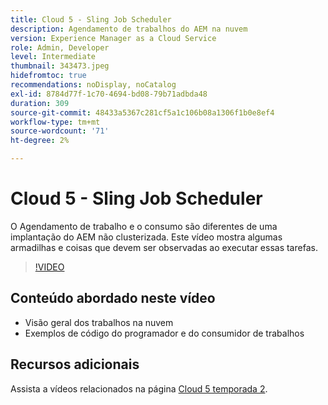 ```yaml
---
title: Cloud 5 - Sling Job Scheduler
description: Agendamento de trabalhos do AEM na nuvem
version: Experience Manager as a Cloud Service
role: Admin, Developer
level: Intermediate
thumbnail: 343473.jpeg
hidefromtoc: true
recommendations: noDisplay, noCatalog
exl-id: 8784d77f-1c70-4694-bd08-79b71adbda48
duration: 309
source-git-commit: 48433a5367c281cf5a1c106b08a1306f1b0e8ef4
workflow-type: tm+mt
source-wordcount: '71'
ht-degree: 2%

---
```


# Cloud 5 - Sling Job Scheduler

O Agendamento de trabalho e o consumo são diferentes de uma implantação do AEM não clusterizada. Este vídeo mostra algumas armadilhas e coisas que devem ser observadas ao executar essas tarefas.

>[!VIDEO](https://video.tv.adobe.com/v/343473?quality=12&learn=on)

## Conteúdo abordado neste vídeo

+ Visão geral dos trabalhos na nuvem
+ Exemplos de código do programador e do consumidor de trabalhos

## Recursos adicionais

Assista a vídeos relacionados na página [Cloud 5 temporada 2](../cloud5-season-2.md).

